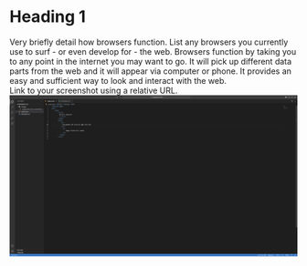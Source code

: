 # Heading 1
Very briefly detail how browsers function. List any browsers you currently use to surf - or even develop for - the web.
      Browsers function by taking you to any point in the internet you may want to go. It will pick up different data parts from the web and it will appear via computer or phone. It provides an easy and sufficient way to look and interact with the web.  
Link to your screenshot using a relative URL.  
      ![Screenshot](./images/assignment_04_screenshot.png)
